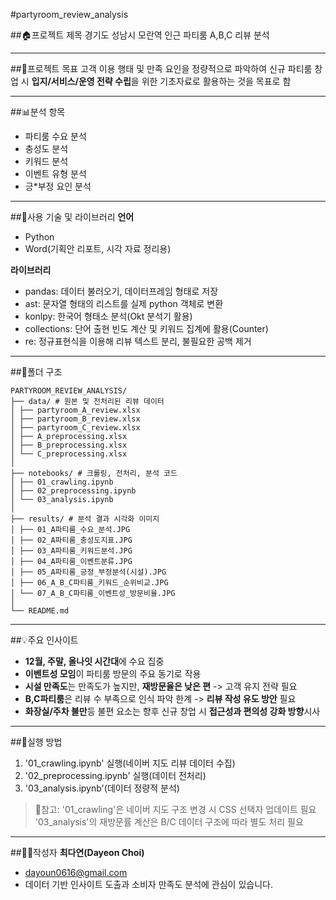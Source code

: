 #partyroom_review_analysis

##🏠프로젝트 제목
경기도 성남시 모란역 인근 파티룸 A,B,C 리뷰 분석

---

##🎯프로젝트 목표 
고객 이용 행태 및 만족 요인을 정량적으로 파악하여
신규 파티룸 창업 시 **입지/서비스/운영 전략 수립**을 위한 기초자료로 활용하는 것을 목표로 함

---

##📊분석 항목
- 파티룸 수요 분석
- 충성도 분석
- 키워드 분석
- 이벤트 유형 분석
- 긍*부정 요인 분석

---

##🧰사용 기술 및 라이브러리
**언어**
- Python
- Word(기획안 리포트, 시각 자료 정리용)

**라이브러리**
- pandas: 데이터 불러오기, 데이터프레임 형태로 저장
- ast: 문자열 형태의 리스트를 실제 python 객체로 변환
- konlpy: 한국어 형태소 분석(Okt 분석기 활용)
- collections: 단어 출현 빈도 계산 및 키워드 집계에 활용(Counter)
- re: 정규표현식을 이용해 리뷰 텍스트 분리, 불필요한 공백 제거

---

##📂폴더 구조
```
PARTYROOM_REVIEW_ANALYSIS/
├── data/ # 원본 및 전처리된 리뷰 데이터
│ ├── partyroom_A_review.xlsx
│ ├── partyroom_B_review.xlsx
│ ├── partyroom_C_review.xlsx
│ ├── A_preprocessing.xlsx
│ ├── B_preprocessing.xlsx
│ └── C_preprocessing.xlsx
│
├── notebooks/ # 크롤링, 전처리, 분석 코드
│ ├── 01_crawling.ipynb
│ ├── 02_preprocessing.ipynb
│ └── 03_analysis.ipynb
│
├── results/ # 분석 결과 시각화 이미지
│ ├── 01_A파티룸_수요_분석.JPG
│ ├── 02_A파티룸_충성도지표.JPG
│ ├── 03_A파티룸_키워드분석.JPG
│ ├── 04_A파티룸_이벤트분류.JPG
│ ├── 05_A파티룸_긍정_부정분석(시설).JPG
│ ├── 06_A_B_C파티룸_키워드_순위비교.JPG
│ └── 07_A_B_C파티룸_이벤트성_방문비율.JPG
│
└── README.md
```  

---

##💡주요 인사이트
- **12월, 주말, 올나잇 시간대**에 수요 집중
- **이벤트성 모임**이 파티룸 방문의 주요 동기로 작용
- **시설 만족도**는 만족도가 높지만, **재방문율은 낮은 편** -> 고객 유지 전략 필요
- **B,C파티룸**은 리뷰 수 부족으로 인식 파악 한계 -> **리뷰 작성 유도 방안** 필요
- **화장실/주차 불만**등 불편 요소는 향후 신규 창업 시 **접근성과 편의성 강화 방향**시사

---

##🚀실행 방법
1. '01_crawling.ipynb' 실행(네이버 지도 리뷰 데이터 수집)
2. '02_preprocessing.ipynb' 실행(데이터 전처리)
3. '03_analysis.ipynb'(데이터 정량적 분석)

> 🔎참고:
> '01_crawling'은 네이버 지도 구조 변경 시 CSS 선택자 업데이트 필요
> '03_analysis'의 재방문률 계산은 B/C 데이터 구조에 따라 별도 처리 필요

---

##👩‍💻작성자
**최다연(Dayeon Choi)**
- dayoun0616@gmail.com
- 데이터 기반 인사이트 도출과 소비자 만족도 분석에 관심이 있습니다.
